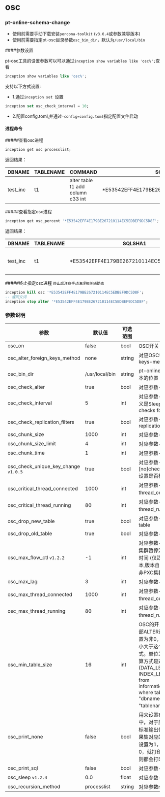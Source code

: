 # osc

### pt-online-schema-change

- 使用前需要手动下载安装`percona-toolkit` (`v3.0.4`或参数兼容版本)
- 使用前需要指定pt-osc目录参数`osc_bin_dir`，默认为`/usr/local/bin`

####参数设置

pt-osc工具的设置参数可以可以通过```inception show variables like 'osc%';```查看

```sql
inception show variables like 'osc%';
```

支持以下方式设置:

- 1.通过```inception set ```设置

```sql
inception set osc_check_interval = 10;
```

- 2.配置config.toml,并通过```-config=config.toml```指定配置文件启动



#### 进程命令


#####查看osc进程

<!-- sqlsha1 -->
```sql
inception get osc processlist;
```

返回结果：

DBNAME   | TABLENAME | COMMAND | SQLSHA1  | PERCENT | REMAINTIME | INFOMATION
----------|---------|--------------------|-----------------|-----------------|-------------------|-----
test_inc | t1 | alter table t1 add column c33 int | *E53542EFF4E179BE267210114EC5EDBEF9DC5D8F |       9 | 00:36      | Copying `test_inc`.`t1`:   9% 00:36 remain



#####查看指定osc进程
```sql
inception get osc_percent '*E53542EFF4E179BE267210114EC5EDBEF9DC5D8F';
```

返回结果：

DBNAME   | TABLENAME | SQLSHA1                                   | PERCENT | REMAINTIME | INFOMATION
----------|---------|--------------------|-----------------|-----------------|-----
test_inc | t1        | *E53542EFF4E179BE267210114EC5EDBEF9DC5D8F |      49 | 00:14      | Copying `test_inc`.`t1`:  49% 00:14 remain


#####终止指定osc进程
`终止后注意手动清理相关辅助表`
```sql
inception kill osc '*E53542EFF4E179BE267210114EC5EDBEF9DC5D8F';
-- 或同义词
inception stop alter '*E53542EFF4E179BE267210114EC5EDBEF9DC5D8F';
```


### 参数说明

参数  |  默认值  |  可选范围 | 说明
------------ | ------------- | ------------ | ------------
osc_on                                 | false          | bool | OSC开关
osc_alter_foreign_keys_method          | none           | string | 对应OSC参数alter-foreign-keys-method
osc_bin_dir                            | /usr/local/bin | string | pt-online-schema-change脚本的位置
osc_check_alter                        | true           | bool | 对应参数--[no]check-alter
osc_check_interval                     | 5              | int | 对应参数--check-interval，意义是Sleep time between checks for --max-lag.
osc_check_replication_filters          | true           | bool | 对应参数--[no]check-replication-filters
osc_chunk_size                         | 1000           | int | 对应参数--chunk-size
osc_chunk_size_limit                   | 4              | int | 对应参数--chunk-size-limit
osc_chunk_time                         | 1              | int | 对应参数--chunk-time
osc_check_unique_key_change `v1.0.5` | true              | bool | 对应参数--[no]check_unique_key_change,设置是否检查唯一索引
osc_critical_thread_connected                 | 1000           | int | 对应参数--critical-load中的thread_connected部分
osc_critical_thread_running                   | 80             | int | 对应参数--critical-load中的thread_running部分
osc_drop_new_table                     | true           | bool | 对应参数--[no]drop-new-table
osc_drop_old_table                     | true           | bool | 对应参数--[no]drop-old-table
osc_max_flow_ctl `v1.2.2`              | -1           | int | 对应参数--max-flow-ctl. 检查集群暂停流量控制所花费的平均时间 (仅适用于PXC 5.6及以上版本,版本自动判断). -1表示不开启. 非PXC集群会自动忽略该参数
osc_max_lag                            | 3              | int | 对应参数--max-lag
osc_max_thread_connected                      | 1000           | int | 对应参数--max-load中的thread_connected部分
osc_max_thread_running                        | 80             | int | 对应参数--max-load中的thread_running部分
osc_min_table_size                     | 16             | int | OSC的开关，如果设置为0，则全部ALTER语句都走OSC，如果设置为非0，则当这个表占用空间大小大于这个值时才使用OSC方式。单位为M，这个表大小的计算方式是通过语句： select (DATA_LENGTH + INDEX_LENGTH)/1024/1024 from information_schema.tables where table_schema = "dbname" and table_name = "tablename"来实现的。
osc_print_none                         | false          | bool | 用来设置在Inception返回结果集中，对于原来OSC在执行过程的标准输出信息是不是要打印到结果集对应的错误信息列中，如果设置为1，就不打印，如果设置为0，就打印。而如果出现错误了，则都会打印
osc_print_sql                          | false          | bool | 对应参数--print
osc_sleep `v1.2.4` | 0.0          | float | 对应参数--sleep
osc_recursion_method                   | processlist    | string | 对应参数recursion_method

